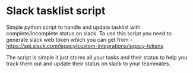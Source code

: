 # Slack tasklist script

Simple python script to handle and update tasklist with complete/incomplete status on slack.
To use this script you need to generate slack web token which you can get from -
https://api.slack.com/legacy/custom-integrations/legacy-tokens

The script is simple it just stores all your tasks and their status to help you track them out and update their status on slack to your teammates.